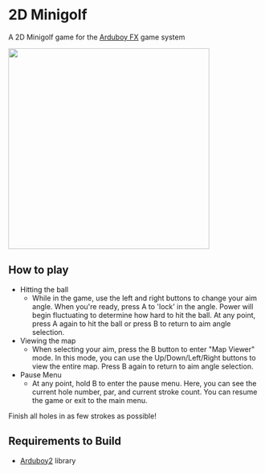 # 2D Minigolf
A 2D Minigolf game for the [Arduboy FX](https://arduboy.com) game system

<img src="https://github.com/user-attachments/assets/389bec0e-a531-4f55-9bf4-11229e5da046" width="400"/>

## How to play
- Hitting the ball
  - While in the game, use the left and right buttons to change your aim angle. When you're ready, press A to 'lock' in the angle. Power will begin fluctuating to determine how hard to hit the ball. At any point, press A again to hit the ball or press B to return to aim angle selection.
- Viewing the map
  - When selecting your aim, press the B button to enter "Map Viewer" mode. In this mode, you can use the Up/Down/Left/Right buttons to view the entire map. Press B again to return to aim angle selection.
- Pause Menu
  - At any point, hold B to enter the pause menu. Here, you can see the current hole number, par, and current stroke count. You can resume the game or exit to the main menu.

Finish all holes in as few strokes as possible!

## Requirements to Build
- [Arduboy2](https://github.com/MLXXXp/Arduboy2) library
